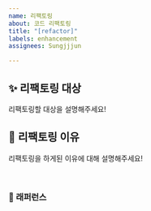 ```yaml
---
name: 리팩토링
about: 코드 리팩토링
title: "[refactor]"
labels: enhancement
assignees: Sungjjjun

---
```


## ✨ 리팩토링 대상
리팩토링할 대상을 설명해주세요!

## 📢 리팩토링 이유
리팩토링을 하게된 이유에 대해 설명해주세요!

<br>

### 📕 래퍼런스

